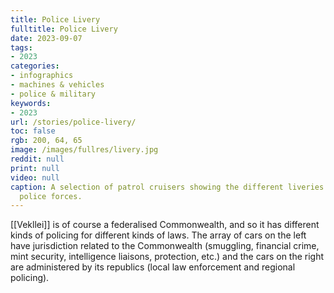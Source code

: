 ```yaml
---
title: Police Livery
fulltitle: Police Livery
date: 2023-09-07
tags:
- 2023
categories:
- infographics
- machines & vehicles
- police & military
keywords:
- 2023
url: /stories/police-livery/
toc: false
rgb: 200, 64, 65
image: /images/fullres/livery.jpg
reddit: null
print: null
video: null
caption: A selection of patrol cruisers showing the different liveries of different
  police forces.
---
```

[[Vekllei]] is of course a federalised Commonwealth, and so it has different kinds of policing for different kinds of laws. The array of cars on the left have jurisdiction related to the Commonwealth (smuggling, financial crime, mint security, intelligence liaisons, protection, etc.) and the cars on the right are administered by its republics (local law enforcement and regional policing).
